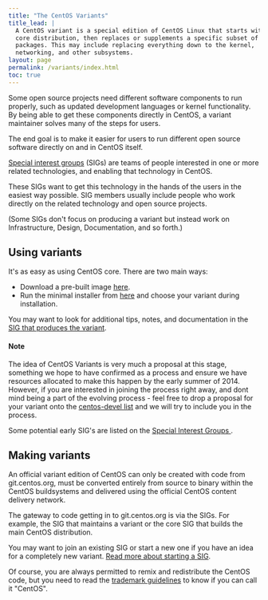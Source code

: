 ```yaml
---
title: "The CentOS Variants"
title_lead: |
  A CentOS variant is a special edition of CentOS Linux that starts with the
  core distribution, then replaces or supplements a specific subset of
  packages. This may include replacing everything down to the kernel,
  networking, and other subsystems.
layout: page
permalink: /variants/index.html
toc: true
---
```


Some open source projects need different software components to run properly, such as updated development languages or kernel functionality. By being able to get these components directly in CentOS, a variant maintainer solves many of the steps for users.

The end goal is to make it easier for users to run different open source software directly on and in CentOS itself.

[Special interest groups](http://wiki.centos.org/SpecialInterestGroup) (SIGs) are teams of people interested in one or more related technologies, and enabling that technology in CentOS.

These SIGs want to get this technology in the hands of the users in the easiest way possible. SIG members usually include people who work directly on the related technology and open source projects.

(Some SIGs don't focus on producing a variant but instead work on Infrastructure, Design, Documentation, and so forth.)

## Using variants

It's as easy as using CentOS core. There are two main ways:

* Download a pre-built image [here](/download).
* Run the minimal installer from [here](/download) and choose your variant during installation.

You may want to look for additional tips, notes, and documentation in the [SIG that produces the variant](http://wiki.centos.org/SpecialInterestGroup).

<div class="alert alert-info" role="alert">
  <h4 class="alert-heading">Note</h4>
  <p>The idea of CentOS Variants is very much a proposal at this stage,
  something we hope to have confirmed as a process and ensure we have resources
  allocated to make this happen by the early summer of 2014. However, if you
  are interested in joining the process right away, and dont mind being a part
  of the evolving process - feel free to drop a proposal for your variant onto
  the <a
  href="http://lists.centos.org/mailman/listinfo/centos-devel">centos-devel
  list</a> and we will try to include you in the process.</p>
</div>

Some potential early SIG's are listed on the [Special Interest Groups ](http://wiki.centos.org/SpecialInterestGroup).

## Making variants

An official variant edition of CentOS can only be created with code from git.centos.org, must be converted entirely from source to binary within the CentOS buildsystems and delivered using the official CentOS content delivery network.

The gateway to code getting in to git.centos.org is via the SIGs. For example, the SIG that maintains a variant or the core SIG that builds the main CentOS distribution.

You may want to join an existing SIG or start a new one if you have an idea for a completely new variant. [Read more about starting a SIG](http://wiki.centos.org/SpecialInterestGroup).

Of course, you are always permitted to remix and redistribute the CentOS code, but you need to read the [trademark guidelines](/legal/trademarks/) to know if you can call it "CentOS".
